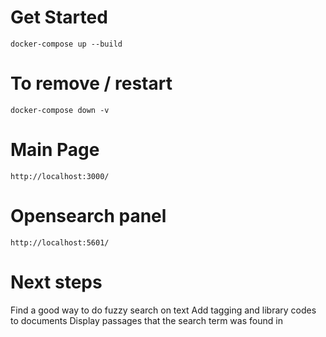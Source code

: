 # Get Started 

    docker-compose up --build 
    
# To remove / restart

    docker-compose down -v
    
# Main Page 
    
    http://localhost:3000/
    
# Opensearch panel

    http://localhost:5601/
    
# Next steps 

Find a good way to do fuzzy search on text 
Add tagging and library codes to documents 
Display passages that the search term was found in